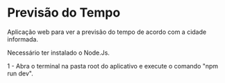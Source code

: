 # Previsão do Tempo

Aplicação web para ver a previsão do tempo de acordo com a cidade informada.

Necessário ter instalado o Node.Js. 

1 - Abra o terminal na pasta root do aplicativo e execute o comando "npm run dev".
